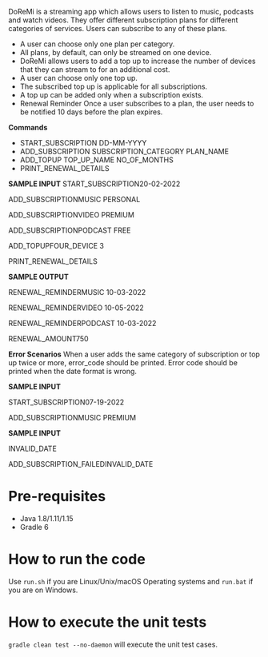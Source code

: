 DoReMi is a streaming app which allows users to listen to music, podcasts and watch videos. They offer different subscription plans for different categories of services. Users can   subscribe to any of these plans. 
- A user can choose only one plan per category. 
- All plans, by default, can only be streamed on one device. 
- DoReMi allows users to add a top up to increase the number of devices that they can stream to for an additional cost.
- A user can choose only one top up.  
- The subscribed top up is applicable for all subscriptions. 
- A top up can be added only when a subscription exists.
- Renewal Reminder
  Once a user subscribes to a plan, the user needs to be notified 10 days before the plan expires. 

**Commands**
- START_SUBSCRIPTION DD-MM-YYYY 
- ADD_SUBSCRIPTION SUBSCRIPTION_CATEGORY PLAN_NAME 
- ADD_TOPUP TOP_UP_NAME NO_OF_MONTHS 
- PRINT_RENEWAL_DETAILS 
 
**SAMPLE INPUT**
START_SUBSCRIPTION20-02-2022

ADD_SUBSCRIPTIONMUSIC PERSONAL

ADD_SUBSCRIPTIONVIDEO PREMIUM

ADD_SUBSCRIPTIONPODCAST FREE

ADD_TOPUPFOUR_DEVICE 3

PRINT_RENEWAL_DETAILS

**SAMPLE OUTPUT**

RENEWAL_REMINDERMUSIC 10-03-2022

RENEWAL_REMINDERVIDEO 10-05-2022

RENEWAL_REMINDERPODCAST 10-03-2022

RENEWAL_AMOUNT750

**Error Scenarios**
 When a user adds the same category of subscription or top up twice or more, error_code should be printed. Error code should be printed when the date format is wrong.

**SAMPLE INPUT**

START_SUBSCRIPTION07-19-2022

ADD_SUBSCRIPTIONMUSIC PREMIUM

**SAMPLE INPUT**

INVALID_DATE

ADD_SUBSCRIPTION_FAILEDINVALID_DATE



# Pre-requisites
* Java 1.8/1.11/1.15
* Gradle 6
# How to run the code
Use `run.sh` if you are Linux/Unix/macOS Operating systems and `run.bat` if you are on Windows.
# How to execute the unit tests
`gradle clean test --no-daemon` will execute the unit test cases.

